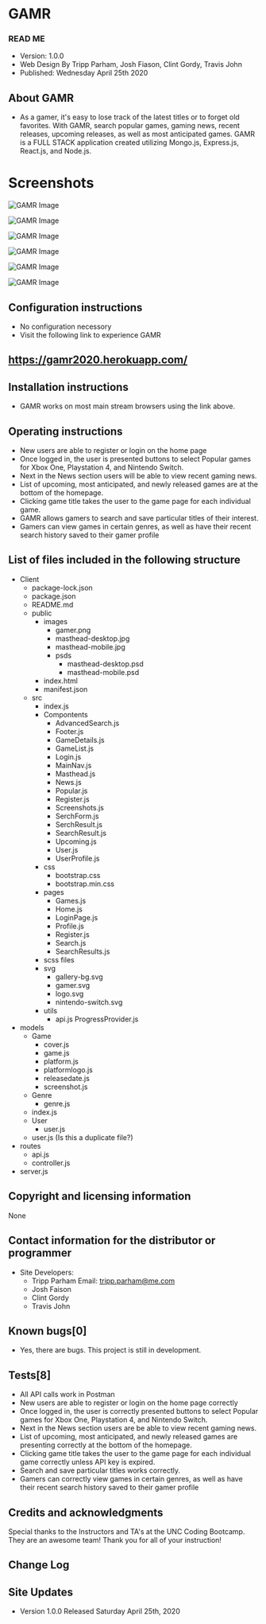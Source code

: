 # GAMR

### READ ME
* Version: 1.0.0
* Web Design By Tripp Parham, Josh Fiason, Clint Gordy, Travis John
* Published: Wednesday April 25th 2020

## About GAMR

* As a gamer, it's easy to lose track of the latest titles or to forget old favorites.  With GAMR, search popular games, gaming news, recent releases, upcoming releases, as well as most anticipated games. GAMR is a FULL STACK application created utilizing Mongo.js, Express.js, React.js, and Node.js.


# Screenshots

![GAMR Image](./client/public/images/readme/GAMR.png)


![GAMR Image](./client/public/images/readme/GAMR2.png)


![GAMR Image](./client/public/images/readme/GAMR3.png)


![GAMR Image](./client/public/images/readme/GAMR4.png)


![GAMR Image](./client/public/images/readme/GAMR5.png)


![GAMR Image](./client/public/images/readme/GAMR6.png)


## Configuration instructions

* No configuration necessory
* Visit the following link to experience GAMR

## https://gamr2020.herokuapp.com/

## Installation instructions

* GAMR works on most main stream browsers using the link above.

## Operating instructions
* New users are able to register or login on the home page
* Once logged in, the user is presented buttons to select Popular games for Xbox One, Playstation 4, and Nintendo Switch.
* Next in the News section users will be able to view recent gaming news.
* List of upcoming, most anticipated, and newly released games are at the bottom of the homepage.
* Clicking game title takes the user to the game page for each individual game.
* GAMR allows gamers to search and save particular titles of their interest.
* Gamers can view games in certain genres, as well as have their recent search history saved to their gamer profile

## List of files included in the following structure

* Client
    * package-lock.json
    * package.json
    * README.md
    * public
        * images
            * gamer.png
            * masthead-desktop.jpg
            * masthead-mobile.jpg
            * psds
                * masthead-desktop.psd
                * masthead-mobile.psd
        * index.html
        * manifest.json
    * src
        * index.js
        * Compontents
            * AdvancedSearch.js
            * Footer.js
            * GameDetails.js
            * GameList.js
            * Login.js
            * MainNav.js
            * Masthead.js
            * News.js
            * Popular.js
            * Register.js
            * Screenshots.js
            * SerchForm.js
            * SerchResult.js
            * SearchResult.js
            * Upcoming.js
            * User.js
            * UserProfile.js
        * css
            * bootstrap.css
            * bootstrap.min.css
        * pages
            * Games.js
            * Home.js
            * LoginPage.js
            * Profile.js
            * Register.js
            * Search.js
            * SearchResults.js
        * scss files
        * svg
            * gallery-bg.svg
            * gamer.svg
            * logo.svg
            * nintendo-switch.svg
        * utils
            * api.js
                ProgressProvider.js
* models
    * Game
        * cover.js
        * game.js
        * platform.js
        * platformlogo.js
        * releasedate.js
        * screenshot.js
    * Genre
        * genre.js
    * index.js
    * User
        * user.js
    * user.js (Is this a duplicate file?)
* routes
    * api.js
    * controller.js
* server.js

## Copyright and licensing information

None

## Contact information for the distributor or programmer

* Site Developers: 
    * Tripp Parham Email: tripp.parham@me.com
    * Josh Faison
    * Clint Gordy
    * Travis John

## Known bugs[0]

* Yes, there are bugs.  This project is still in development.

## Tests[8]

* All API calls work in Postman
* New users are able to register or login on the home page correctly
* Once logged in, the user is correctly presented buttons to select Popular games for Xbox One, Playstation 4, and Nintendo Switch.
* Next in the News section users are be able to view recent gaming news.
* List of upcoming, most anticipated, and newly released games are presenting correctly at the bottom of the homepage.
* Clicking game title takes the user to the game page for each individual game correctly unless API key is expired.
* Search and save particular titles works correctly.
* Gamers can correctly view games in certain genres, as well as have their recent search history saved to their gamer profile


## Credits and acknowledgments

Special thanks to the Instructors and TA's at the UNC Coding Bootcamp. They are an awesome team!  Thank you for all of your instruction!

## Change Log

## Site Updates

* Version 1.0.0 Released Saturday April 25th, 2020
